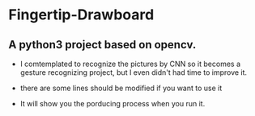 # Fingertip-Drawboard

## A python3 project based on opencv.

- I comtemplated to recognize the pictures by CNN so it becomes a gesture recognizing project, but I even didn't had time to improve it.

- there are some lines should be modified if you want to use it

- It will show you the porducing process when you run it.

